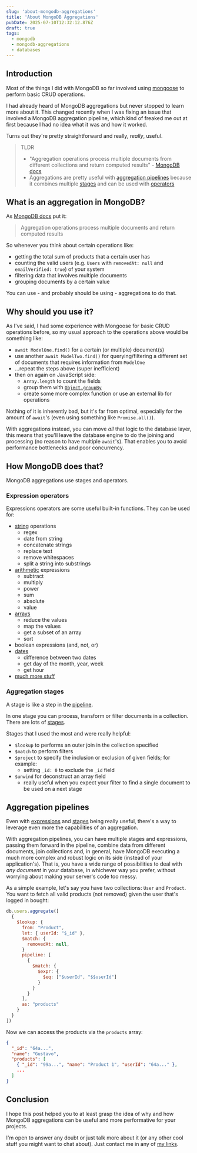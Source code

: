 ```yaml
---
slug: 'about-mongodb-aggregations'
title: 'About MongoDB Aggregations'
pubDate: 2025-07-10T12:32:12.876Z
draft: true
tags:
  - mongodb
  - mongodb-aggregations
  - databases
---
```


## Introduction

Most of the things I did with MongoDB so far involved using [mongoose](https://mongoosejs.com/) to perform basic CRUD operations.

I had already heard of MongoDB aggregations but never stopped to learn more about it. This changed recently when I was fixing an issue that involved a MongoDB aggregation pipeline, which kind of freaked me out at first because I had no idea what it was and how it worked.

Turns out they're pretty straightforward and really, *really*, useful.

> TLDR
> - "Aggregation operations process multiple documents from different collections and return computed results" - [MongoDB docs](https://www.mongodb.com/docs/manual/aggregation/)
> - Aggregations are pretty useful with [aggregation pipelines](https://www.mongodb.com/docs/manual/aggregation/#aggregation-pipelines) because it combines multiple [stages](https://www.mongodb.com/docs/manual/reference/operator/aggregation-pipeline/#db.collection.aggregate---stages)
 and can be used with [operators](https://www.mongodb.com/docs/manual/reference/operator/aggregation/#expression-operators)
## What is an aggregation in MongoDB?

As [MongoDB docs](https://www.mongodb.com/docs/manual/aggregation/) put it:

> Aggregation operations process multiple documents and return computed results

So whenever you think about certain operations like:

- getting the total sum of products that a certain user has
- counting the valid users (e.g. `Users` with `removedAt: null` and `emailVerified: true`) of your system
- filtering data that involves multiple documents
- grouping documents by a certain value

You can use - and probably should be using - aggregations to do that.

## Why should you use it?

As I've said, I had some experience with Mongoose for basic CRUD operations before, so my usual approach to the operations above would be something like:

- `await ModelOne.find()` for a certain (or multiple) document(s)
- use another `await ModelTwo.find()` for querying/filtering a different set of documents that requires information from `ModelOne`
- ...repeat the steps above (super inefficient)
- then on again on JavaScript side:
  - `Array.length` to count the fields
  - group them with [`Object.groupBy`](https://developer.mozilla.org/en-US/docs/Web/JavaScript/Reference/Global_Objects/Object/groupBy)
  - create some more complex function or use an external lib for operations

Nothing of it is inherently bad, but it's far from optimal, especially for the amount of `await`'s (even using something like `Promise.all()`).

With aggregations instead, you can move *all* that logic to the database layer, this means that you'll leave the database engine to do the joining and processing (no reason to have multiple `await`'s). That enables you to avoid performance bottlenecks and poor concurrency.

## How MongoDB does that?

MongoDB aggregations use stages and operators.

### Expression operators

Expressions operators are some useful built-in functions. They can be used for:

- [string](https://www.mongodb.com/docs/manual/reference/operator/aggregation/#string-expression-operators) operations
  - regex
  - date from string
  - concatenate strings
  - replace text
  - remove whitespaces
  - split a string into substrings
- [arithmetic](https://www.mongodb.com/docs/manual/reference/operator/aggregation/#arithmetic-expression-operators) expressions
  - subtract
  - multiply
  - power
  - sum
  - absolute
  - value
- [arrays](https://www.mongodb.com/docs/manual/reference/operator/aggregation/#array-expression-operators)
  - reduce the values
  - map the values
  - get a subset of an array
  - sort
- boolean expressions (and, not, or)
- [dates](https://www.mongodb.com/docs/manual/reference/operator/aggregation/#date-expression-operators)
  - difference between two dates
  - get day of the month, year, week
  - get hour
- [much more stuff](https://www.mongodb.com/docs/manual/reference/operator/aggregation/#expression-operators)

### Aggregation stages

A stage is like a step in the [pipeline](#aggregation-pipelines).

In one stage you can process, transform or filter documents in a collection. There are lots of [stages](https://www.mongodb.com/docs/manual/reference/operator/aggregation-pipeline/#db.collection.aggregate---stages).

Stages that I used the most and were really helpful:

- `$lookup` to performs an outer join in the collection specified
- `$match` to perform filters
- `$project` to specify the inclusion or exclusion of given fields; for example:
  - setting `_id: 0` to exclude the `_id` field
- `$unwind` for deconstruct an array field
  - really useful when you expect your filter to find a single document to be used on a next stage

## Aggregation pipelines

Even with [expressions](#expression-operators) and [stages](#aggregation-stages) being really useful, there's a way to leverage even more the capabilities of an aggregation.

With aggregation pipelines, you can have multiple stages and expressions, passing them forward in the pipeline, combine data from different documents, join collections and, in general, have MongoDB executing a much more complex and robust logic on its side (instead of your application's). That is, you have a wide range of possibilities to deal with *any document* in your database, in whichever way you prefer, without worrying about making your server's code too messy.

As a simple example, let's say you have two collections: `User` and `Product`. You want to fetch all valid products (not removed) given the user that's logged in bought:

```js
db.users.aggregate([
  {
    $lookup: {
      from: "Product",
      let: { userId: "$_id" },
      $match: {
        removedAt: null,
      }
      pipeline: [
        {
          $match: {
            $expr: {
              $eq: ["$userId", "$$userId"]
            }
          }
        }
      ],
      as: "products"
    }
  }
])
```

Now we can access the products via the `products` array:

```json
{
  "_id": "64a...",
  "name": "Gustavo",
  "products": [
    { "_id": "99a...", "name": "Product 1", "userId": "64a..." },
    ...
  ]
}
```

## Conclusion

I hope this post helped you to at least grasp the idea of why and how MongoDB aggregations can be useful and more performative for your projects.

I'm open to answer any doubt or just talk more about it (or any other cool stuff you might want to chat about). Just contact me in any of [my links](/contact).
